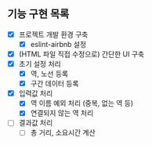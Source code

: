 ## 기능 구현 목록
- [x] 프로젝트 개발 환경 구축
  - [x] eslint-airbnb 설정
- [x] (HTML 파일 직접 수정으로) 간단한 UI 구축
- [x] 초기 설정 처리
  - [x] 역, 노선 등록
  - [x] 구간 데이터 등록
- [x] 입력값 처리
  - [x] 역 이름 예외 처리 (중복, 없는 역 등)
  - [x] 연결되지 않는 역 처리
- [ ] 결과값 처리
  - [ ] 총 거리, 소요시간 계산